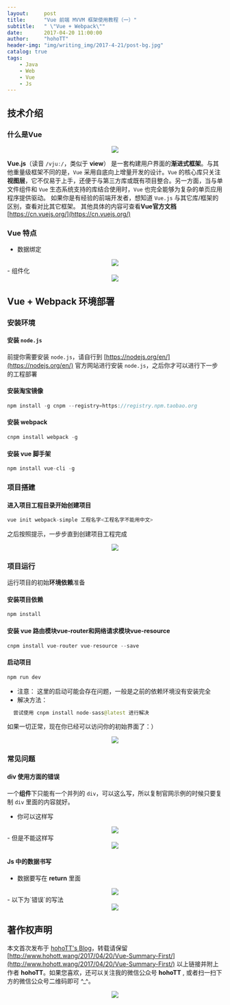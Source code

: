 ```yaml
---
layout:     post
title:      "Vue 前端 MVVM 框架使用教程（一）"
subtitle:   " \"Vue + Webpack\""
date:       2017-04-20 11:00:00
author:     "hohoTT"
header-img: "img/writing_img/2017-4-21/post-bg.jpg"
catalog: true
tags:
    - Java
    - Web
    - Vue
    - Js
---
```



## 技术介绍

### 什么是Vue

<div align="center"><img src="http://www.hohott.wang/img/writing_img/2017-4-21/s1.png"/></div>

**Vue.js**（读音 `/vjuː/`，类似于 **view**） 是一套构建用户界面的**渐进式框架**。与其他重量级框架不同的是，`Vue` 采用自底向上增量开发的设计。`Vue` 的核心库只关注**视图层**，它不仅易于上手，还便于与第三方库或既有项目整合。另一方面，当与单文件组件和 `Vue` 生态系统支持的库结合使用时，`Vue` 也完全能够为复杂的单页应用程序提供驱动。
如果你是有经验的前端开发者，想知道 `Vue.js` 与其它库/框架的区别，查看对比其它框架。
其他具体的内容可查看**Vue官方文档** [https://cn.vuejs.org/](https://cn.vuejs.org/)

### Vue 特点
- 数据绑定
<div align="center"><img src="http://www.hohott.wang/img/writing_img/2017-4-21/s2.png"/></div>
- 组件化
<div align="center"><img src="http://www.hohott.wang/img/writing_img/2017-4-21/s3.png"/></div>

## Vue + Webpack 环境部署

### 安装环境

#### 安装 `node.js` 

前提你需要安装 `node.js`，请自行到 [https://nodejs.org/en/](https://nodejs.org/en/) 官方网站进行安装 `node.js`，之后你才可以进行下一步的工程部署

#### 安装淘宝镜像

```java
npm install -g cnpm --registry=https://registry.npm.taobao.org
```

#### 安装 webpack

```java
cnpm install webpack -g
```

#### 安装 vue 脚手架

```java
npm install vue-cli -g
```

### 项目搭建

#### 进入项目工程目录开始创建项目

```java
vue init webpack-simple 工程名字<工程名字不能用中文>
```

之后按照提示，一步步直到创建项目工程完成
<div align="center"><img src="http://www.hohott.wang/img/writing_img/2017-4-21/vue_init.png"/></div>

### 项目运行

运行项目的初始**环境依赖**准备

#### 安装项目依赖

```java
npm install 
```

#### 安装 vue 路由模块vue-router和网络请求模块vue-resource

```java
cnpm install vue-router vue-resource --save
```

#### 启动项目

```java
npm run dev
```

- 注意：
  这里的启动可能会存在问题，一般是之前的依赖环境没有安装完全
- 解决方法：

```java
  尝试使用 cnpm install node-sass@latest 进行解决
```

如果一切正常，现在你已经可以访问你的初始界面了：）
<div align="center"><img src="http://www.hohott.wang/img/writing_img/2017-4-21/index.png"/></div>


### 常见问题

#### div 使用方面的错误

一个**组件**下只能有一个并列的 `div`，可以这么写，所以复制官网示例的时候只要复制 `div` 里面的内容就好。

 - 你可以这样写
 <div align="center"><img src="http://www.hohott.wang/img/writing_img/2017-4-21/k1.png"/></div>
 - 但是不能这样写
<div align="center"><img src="http://www.hohott.wang/img/writing_img/2017-4-21/k2.png"/></div>

#### Js 中的数据书写

- 数据要写在 **return** 里面
<div align="center"><img src="http://www.hohott.wang/img/writing_img/2017-4-21/k3.png"/></div>
- 以下为`错误`的写法
<div align="center"><img src="http://www.hohott.wang/img/writing_img/2017-4-21/k3.png"/></div>


## 著作权声明
本文首次发布于 [hohoTT's Blog](http://www.hohott.wang/)，转载请保留 [http://www.hohott.wang/2017/04/20/Vue-Summary-First/](http://www.hohott.wang/2017/04/20/Vue-Summary-First/) 以上链接并附上作者 **hohoTT**。如果您喜欢，还可以关注我的微信公众号 **hohoTT** , 或者扫一扫下方的微信公众号二维码即可 ^_^。
<div align="center"><img src="http://www.hohott.wang/img/WeiXinImg.jpg"/></div>


